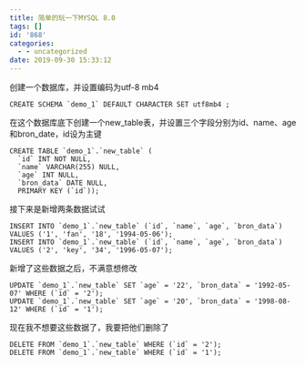 ```yaml
---
title: 简单的玩一下MYSQL 8.0
tags: []
id: '868'
categories:
  - - uncategorized
date: 2019-09-30 15:33:12
---
```


创建一个数据库，并设置编码为utf-8 mb4

```
CREATE SCHEMA `demo_1` DEFAULT CHARACTER SET utf8mb4 ;
```

在这个数据库底下创建一个new\_table表，并设置三个字段分别为id、name、age和bron\_date，id设为主键

```
CREATE TABLE `demo_1`.`new_table` (
  `id` INT NOT NULL,
  `name` VARCHAR(255) NULL,
  `age` INT NULL,
  `bron_data` DATE NULL,
  PRIMARY KEY (`id`));
```

接下来是新增两条数据试试

```
INSERT INTO `demo_1`.`new_table` (`id`, `name`, `age`, `bron_data`) VALUES ('1', 'fan', '18', '1994-05-06');
INSERT INTO `demo_1`.`new_table` (`id`, `name`, `age`, `bron_data`) VALUES ('2', 'key', '34', '1996-05-07');
```

新增了这些数据之后，不满意想修改

```
UPDATE `demo_1`.`new_table` SET `age` = '22', `bron_data` = '1992-05-07' WHERE (`id` = '2');
UPDATE `demo_1`.`new_table` SET `age` = '20', `bron_data` = '1998-08-12' WHERE (`id` = '1');
```

现在我不想要这些数据了，我要把他们删除了

```
DELETE FROM `demo_1`.`new_table` WHERE (`id` = '2');
DELETE FROM `demo_1`.`new_table` WHERE (`id` = '1');
```